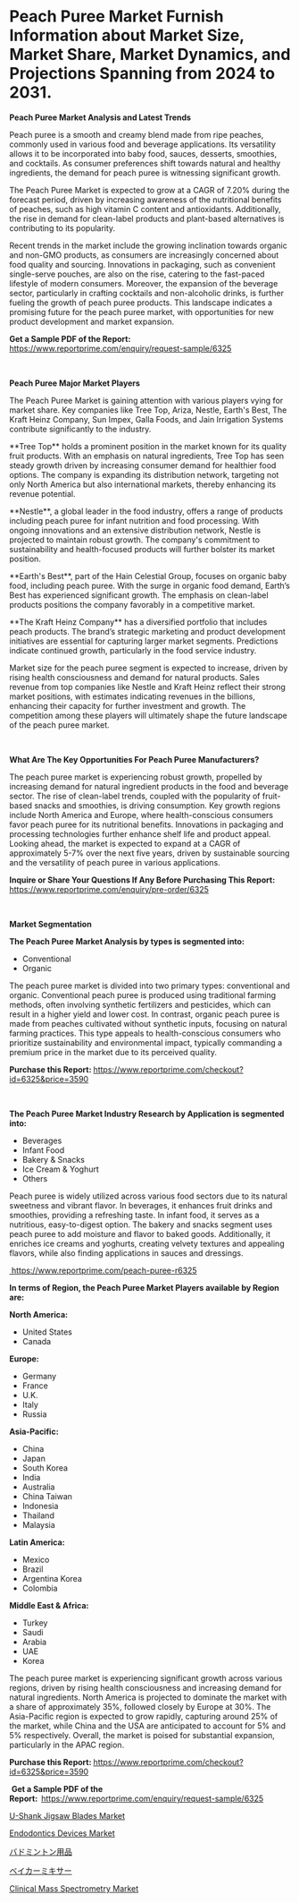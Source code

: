 <p><h1>Peach Puree Market Furnish Information about Market Size, Market Share, Market Dynamics, and Projections Spanning from 2024 to 2031.</h1></p><p><strong>Peach Puree Market Analysis and Latest Trends</strong></p>
<p><p>Peach puree is a smooth and creamy blend made from ripe peaches, commonly used in various food and beverage applications. Its versatility allows it to be incorporated into baby food, sauces, desserts, smoothies, and cocktails. As consumer preferences shift towards natural and healthy ingredients, the demand for peach puree is witnessing significant growth.</p><p>The Peach Puree Market is expected to grow at a CAGR of 7.20% during the forecast period, driven by increasing awareness of the nutritional benefits of peaches, such as high vitamin C content and antioxidants. Additionally, the rise in demand for clean-label products and plant-based alternatives is contributing to its popularity. </p><p>Recent trends in the market include the growing inclination towards organic and non-GMO products, as consumers are increasingly concerned about food quality and sourcing. Innovations in packaging, such as convenient single-serve pouches, are also on the rise, catering to the fast-paced lifestyle of modern consumers. Moreover, the expansion of the beverage sector, particularly in crafting cocktails and non-alcoholic drinks, is further fueling the growth of peach puree products. This landscape indicates a promising future for the peach puree market, with opportunities for new product development and market expansion.</p></p>
<p><strong>Get a Sample PDF of the Report:&nbsp;</strong> <a href="https://www.reportprime.com/enquiry/request-sample/6325">https://www.reportprime.com/enquiry/request-sample/6325</a></p>
<p>&nbsp;</p>
<p><strong>Peach Puree Major Market Players</strong></p>
<p><p>The Peach Puree Market is gaining attention with various players vying for market share. Key companies like Tree Top, Ariza, Nestle, Earth's Best, The Kraft Heinz Company, Sun Impex, Galla Foods, and Jain Irrigation Systems contribute significantly to the industry.</p><p>**Tree Top** holds a prominent position in the market known for its quality fruit products. With an emphasis on natural ingredients, Tree Top has seen steady growth driven by increasing consumer demand for healthier food options. The company is expanding its distribution network, targeting not only North America but also international markets, thereby enhancing its revenue potential.</p><p>**Nestle**, a global leader in the food industry, offers a range of products including peach puree for infant nutrition and food processing. With ongoing innovations and an extensive distribution network, Nestle is projected to maintain robust growth. The company's commitment to sustainability and health-focused products will further bolster its market position.</p><p>**Earth's Best**, part of the Hain Celestial Group, focuses on organic baby food, including peach puree. With the surge in organic food demand, Earth’s Best has experienced significant growth. The emphasis on clean-label products positions the company favorably in a competitive market.</p><p>**The Kraft Heinz Company** has a diversified portfolio that includes peach products. The brand’s strategic marketing and product development initiatives are essential for capturing larger market segments. Predictions indicate continued growth, particularly in the food service industry.</p><p>Market size for the peach puree segment is expected to increase, driven by rising health consciousness and demand for natural products. Sales revenue from top companies like Nestle and Kraft Heinz reflect their strong market positions, with estimates indicating revenues in the billions, enhancing their capacity for further investment and growth. The competition among these players will ultimately shape the future landscape of the peach puree market.</p></p>
<p>&nbsp;</p>
<p><strong>What Are The Key Opportunities For Peach Puree Manufacturers?</strong></p>
<p><p>The peach puree market is experiencing robust growth, propelled by increasing demand for natural ingredient products in the food and beverage sector. The rise of clean-label trends, coupled with the popularity of fruit-based snacks and smoothies, is driving consumption. Key growth regions include North America and Europe, where health-conscious consumers favor peach puree for its nutritional benefits. Innovations in packaging and processing technologies further enhance shelf life and product appeal. Looking ahead, the market is expected to expand at a CAGR of approximately 5-7% over the next five years, driven by sustainable sourcing and the versatility of peach puree in various applications.</p></p>
<p><strong>Inquire or Share Your Questions If Any Before Purchasing This Report:</strong> <a href="https://www.reportprime.com/enquiry/pre-order/6325">https://www.reportprime.com/enquiry/pre-order/6325</a></p>
<p>&nbsp;</p>
<p><strong>Market Segmentation</strong></p>
<p><strong>The Peach Puree Market Analysis by types is segmented into:</strong></p>
<p><ul><li>Conventional</li><li>Organic</li></ul></p>
<p><p>The peach puree market is divided into two primary types: conventional and organic. Conventional peach puree is produced using traditional farming methods, often involving synthetic fertilizers and pesticides, which can result in a higher yield and lower cost. In contrast, organic peach puree is made from peaches cultivated without synthetic inputs, focusing on natural farming practices. This type appeals to health-conscious consumers who prioritize sustainability and environmental impact, typically commanding a premium price in the market due to its perceived quality.</p></p>
<p><strong>Purchase this Report:&nbsp;</strong><a href="https://www.reportprime.com/checkout?id=6325&price=3590">https://www.reportprime.com/checkout?id=6325&price=3590</a></p>
<p>&nbsp;</p>
<p><strong>The Peach Puree Market Industry Research by Application is segmented into:</strong></p>
<p><ul><li>Beverages</li><li>Infant Food</li><li>Bakery & Snacks</li><li>Ice Cream & Yoghurt</li><li>Others</li></ul></p>
<p><p>Peach puree is widely utilized across various food sectors due to its natural sweetness and vibrant flavor. In beverages, it enhances fruit drinks and smoothies, providing a refreshing taste. In infant food, it serves as a nutritious, easy-to-digest option. The bakery and snacks segment uses peach puree to add moisture and flavor to baked goods. Additionally, it enriches ice creams and yoghurts, creating velvety textures and appealing flavors, while also finding applications in sauces and dressings.</p></p>
<p><a href="https://www.reportprime.com/peach-puree-r6325">&nbsp;https://www.reportprime.com/peach-puree-r6325</a></p>
<p><strong>In terms of Region, the Peach Puree Market Players available by Region are:</strong></p>
<p>
    <p> <strong> North America: </strong>
        <ul>
            <li>United States</li>
            <li>Canada</li>
        </ul>
        </p> 
    <p> <strong> Europe: </strong>
        <ul>
            <li>Germany</li>
            <li>France</li>
            <li>U.K.</li>
            <li>Italy</li>
            <li>Russia</li>
        </ul>
        </p> 
    <p> <strong> Asia-Pacific: </strong>
        <ul>
            <li>China</li>
            <li>Japan</li>
            <li>South Korea</li>
            <li>India</li>
            <li>Australia</li>
            <li>China Taiwan</li>
            <li>Indonesia</li>
            <li>Thailand</li>
            <li>Malaysia</li>
        </ul>
        </p> 
    <p> <strong> Latin America: </strong>
        <ul>
            <li>Mexico</li>
            <li>Brazil</li>
            <li>Argentina Korea</li>
            <li>Colombia</li>
        </ul>
        </p> 
    <p> <strong> Middle East & Africa: </strong>
        <ul>
            <li>Turkey</li>
            <li>Saudi</li>
            <li>Arabia</li>
            <li>UAE</li>
            <li>Korea</li>
        </ul>
    </p>
    </p>
<p><p>The peach puree market is experiencing significant growth across various regions, driven by rising health consciousness and increasing demand for natural ingredients. North America is projected to dominate the market with a share of approximately 35%, followed closely by Europe at 30%. The Asia-Pacific region is expected to grow rapidly, capturing around 25% of the market, while China and the USA are anticipated to account for 5% and 5% respectively. Overall, the market is poised for substantial expansion, particularly in the APAC region.</p></p>
<p><strong>Purchase this Report: </strong><a href="https://www.reportprime.com/checkout?id=6325&price=3590">https://www.reportprime.com/checkout?id=6325&price=3590</a></p>
<p>&nbsp;<strong>Get a Sample PDF of the Report:&nbsp;&nbsp;</strong><a href="https://www.reportprime.com/enquiry/request-sample/6325">https://www.reportprime.com/enquiry/request-sample/6325</a></p>
<p><strong></strong></p>
<p><p><a href="https://issuu.com/reportprime-2/docs/u-shank-jigsaw-blades-market-size-2_4ff0a5355547f1">U-Shank Jigsaw Blades Market</a></p><p><a href="https://medium.com/@cristinaschiller2022/endodontics-devices-market-size-share-growth-and-market-analysis-by-type-by-application-dental-9f10aa7390ce?postPublishedType=initial">Endodontics Devices Market</a></p><p><a href="https://medium.com/@lavonnedefsmc/%E3%82%B0%E3%83%AD%E3%83%BC%E3%83%90%E3%83%AB%E3%83%90%E3%83%89%E3%83%9F%E3%83%B3%E3%83%88%E3%83%B3%E7%94%A8%E5%93%81%E5%B8%82%E5%A0%B4%E3%81%AF-2024%E5%B9%B4%E3%81%8B%E3%82%892031%E5%B9%B4%E3%81%BE%E3%81%A7%E3%81%AE%E6%9C%9F%E9%96%93%E3%81%AB11-9-%E3%81%AEcagr%E3%81%A7%E6%88%90%E9%95%B7%E3%81%99%E3%82%8B%E3%81%A8%E4%BA%88%E6%B8%AC%E3%81%95%E3%82%8C%E3%81%A6%E3%81%84%E3%81%BE%E3%81%99-76493c43e6ba">バドミントン用品</a></p><p><a href="https://medium.com/@lavonnedefsmc/%E3%83%99%E3%83%BC%E3%82%AB%E3%83%BC%E3%83%9F%E3%82%AD%E3%82%B5%E3%83%BC%E5%B8%82%E5%A0%B4%E3%82%92%E5%BD%A2%E4%BD%9C%E3%82%8B%E3%82%A4%E3%83%8E%E3%83%99%E3%83%BC%E3%82%B7%E3%83%A7%E3%83%B3%E3%81%A8%E5%B8%82%E5%A0%B4%E3%81%AE%E3%83%88%E3%83%AC%E3%83%B3%E3%83%89%E3%81%AF%E4%BD%95%E3%81%A7%E3%81%99%E3%81%8B-f28b2d9d0d89">ベイカーミキサー</a></p><p><a href="https://www.linkedin.com/pulse/clinical-mass-spectrometry-market-size-growth-trends-industry-crxgf?trackingId=Cg1Ak9ZST068VDA%2FpY6LFQ%3D%3D">Clinical Mass Spectrometry Market</a></p></p>